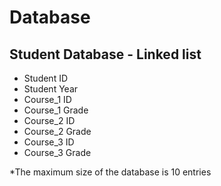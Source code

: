 # Database
Student Database - Linked list
----------------------------------
- Student ID
- Student Year
- Course_1 ID
- Course_1 Grade
- Course_2 ID
- Course_2 Grade
- Course_3 ID
- Course_3 Grade

*The maximum size of the database is 10 entries
